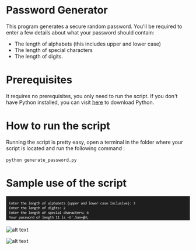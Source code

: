# Password Generator

This program generates a secure random password. You'll be required to enter a few details about what your password should contain:

- The length of alphabets (this includes upper and lower case) 
- The length of special characters 
- The length of digits.

# Prerequisites

It requires no prerequisites, you only need to run the script. If you don't have Python installed, you can visit [here](https://www.python.org/downloads/) to download Python.

# How to run the script

Running the script is pretty easy, open a terminal in the folder where your script is located and run the following command :

`python generate_password.py`

# Sample use of the script

![alt text](https://github.com/Mannuel25/py-projects/blob/master/all-python-codes/password-generator/password-generator-2/screenshot_1.png)

![alt text](https://github.com/Mannuel25/py-projects/blob/master/password-generator/password-generator-2/screenshot_2.png)

![alt text](https://github.com/Mannuel25/py-projects/blob/master/password-generator/password-generator-2/screenshot_3.png)
